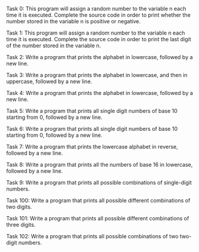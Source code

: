 Task 0: This program will assign a random number to the variable n each time it is executed. Complete the source code in order to print whether the number stored in the variable n is positive or negative.

Task 1: This program will assign a random number to the variable n each time it is executed. Complete the source code in order to print the last digit of the number stored in the variable n.

Task 2: Write a program that prints the alphabet in lowercase, followed by a new line.

Task 3: Write a program that prints the alphabet in lowercase, and then in uppercase, followed by a new line.

Task 4: Write a program that prints the alphabet in lowercase, followed by a new line.

Task 5: Write a program that prints all single digit numbers of base 10 starting from 0, followed by a new line.

Task 6: Write a program that prints all single digit numbers of base 10 starting from 0, followed by a new line.

Task 7: Write a program that prints the lowercase alphabet in reverse, followed by a new line.

Task 8: Write a program that prints all the numbers of base 16 in lowercase, followed by a new line.

Task 9: Write a program that prints all possible combinations of single-digit numbers.

Task 100: Write a program that prints all possible different combinations of two digits.

Task 101: Write a program that prints all possible different combinations of three digits.

Task 102: Write a program that prints all possible combinations of two two-digit numbers.
